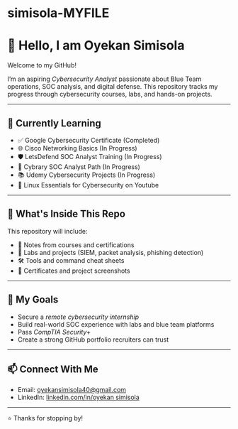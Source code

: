 # simisola-MYFILE
# 👋 Hello, I am Oyekan Simisola

Welcome to my GitHub!

I’m an aspiring *Cybersecurity Analyst* passionate about Blue Team operations, SOC analysis, and digital defense. This repository tracks my progress through cybersecurity courses, labs, and hands-on projects.

---

## 🧠 Currently Learning
- ✅ Google Cybersecurity Certificate (Completed)
- 🌐 Cisco Networking Basics (In Progress)
- 🛡 LetsDefend SOC Analyst Training (In Progress)
- 📘 Cybrary SOC Analyst Path (In Progress)
- 📚 Udemy Cybersecurity Projects (In Progress)
- 🐧 Linux Essentials for Cybersecurity on Youtube

---

## 🔧 What's Inside This Repo
This repository will include:
- 📁 Notes from courses and certifications
- 🧪 Labs and projects (SIEM, packet analysis, phishing detection)
- 🛠 Tools and command cheat sheets
- 🏅 Certificates and project screenshots

---

## 🎯 My Goals
- Secure a *remote cybersecurity internship*
- Build real-world SOC experience with labs and blue team platforms
- Pass *CompTIA Security+*
- Create a strong GitHub portfolio recruiters can trust

---

## 📫 Connect With Me
- Email: oyekansimisola40@gmail.com
- LinkedIn: [linkedin.com/in/oyekan simisola](https://www.linkedin.com/in/oyekansimisola)

---

⭐ Thanks for stopping by!
